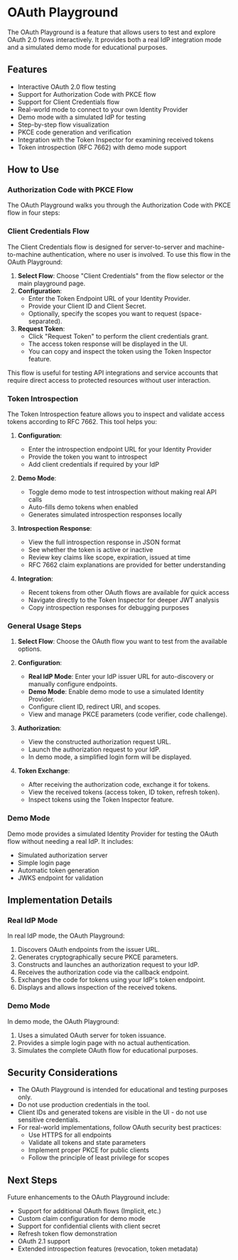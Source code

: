 # OAuth Playground

The OAuth Playground is a feature that allows users to test and explore OAuth 2.0 flows interactively. It provides both a real IdP integration mode and a simulated demo mode for educational purposes.

## Features

- Interactive OAuth 2.0 flow testing
- Support for Authorization Code with PKCE flow
- Support for Client Credentials flow
- Real-world mode to connect to your own Identity Provider
- Demo mode with a simulated IdP for testing
- Step-by-step flow visualization
- PKCE code generation and verification
- Integration with the Token Inspector for examining received tokens
- Token introspection (RFC 7662) with demo mode support

## How to Use

### Authorization Code with PKCE Flow

The OAuth Playground walks you through the Authorization Code with PKCE flow in four steps:

### Client Credentials Flow

The Client Credentials flow is designed for server-to-server and machine-to-machine authentication, where no user is involved. To use this flow in the OAuth Playground:

1. **Select Flow**: Choose "Client Credentials" from the flow selector or the main playground page.
2. **Configuration**:
   - Enter the Token Endpoint URL of your Identity Provider.
   - Provide your Client ID and Client Secret.
   - Optionally, specify the scopes you want to request (space-separated).
3. **Request Token**:
   - Click "Request Token" to perform the client credentials grant.
   - The access token response will be displayed in the UI.
   - You can copy and inspect the token using the Token Inspector feature.

This flow is useful for testing API integrations and service accounts that require direct access to protected resources without user interaction.

### Token Introspection

The Token Introspection feature allows you to inspect and validate access tokens according to RFC 7662. This tool helps you:

1. **Configuration**:
   - Enter the introspection endpoint URL for your Identity Provider
   - Provide the token you want to introspect
   - Add client credentials if required by your IdP

2. **Demo Mode**:
   - Toggle demo mode to test introspection without making real API calls
   - Auto-fills demo tokens when enabled
   - Generates simulated introspection responses locally

3. **Introspection Response**:
   - View the full introspection response in JSON format
   - See whether the token is active or inactive
   - Review key claims like scope, expiration, issued at time
   - RFC 7662 claim explanations are provided for better understanding

4. **Integration**:
   - Recent tokens from other OAuth flows are available for quick access
   - Navigate directly to the Token Inspector for deeper JWT analysis
   - Copy introspection responses for debugging purposes

### General Usage Steps

1. **Select Flow**: Choose the OAuth flow you want to test from the available options.

2. **Configuration**:
   - **Real IdP Mode**: Enter your IdP issuer URL for auto-discovery or manually configure endpoints.
   - **Demo Mode**: Enable demo mode to use a simulated Identity Provider.
   - Configure client ID, redirect URI, and scopes.
   - View and manage PKCE parameters (code verifier, code challenge).

3. **Authorization**:
   - View the constructed authorization request URL.
   - Launch the authorization request to your IdP.
   - In demo mode, a simplified login form will be displayed.

4. **Token Exchange**:
   - After receiving the authorization code, exchange it for tokens.
   - View the received tokens (access token, ID token, refresh token).
   - Inspect tokens using the Token Inspector feature.

### Demo Mode

Demo mode provides a simulated Identity Provider for testing the OAuth flow without needing a real IdP. It includes:

- Simulated authorization server
- Simple login page
- Automatic token generation
- JWKS endpoint for validation

## Implementation Details

### Real IdP Mode

In real IdP mode, the OAuth Playground:

1. Discovers OAuth endpoints from the issuer URL.
2. Generates cryptographically secure PKCE parameters.
3. Constructs and launches an authorization request to your IdP.
4. Receives the authorization code via the callback endpoint.
5. Exchanges the code for tokens using your IdP's token endpoint.
6. Displays and allows inspection of the received tokens.

### Demo Mode

In demo mode, the OAuth Playground:

1. Uses a simulated OAuth server for token issuance.
2. Provides a simple login page with no actual authentication.
3. Simulates the complete OAuth flow for educational purposes.

## Security Considerations

- The OAuth Playground is intended for educational and testing purposes only.
- Do not use production credentials in the tool.
- Client IDs and generated tokens are visible in the UI - do not use sensitive credentials.
- For real-world implementations, follow OAuth security best practices:
  - Use HTTPS for all endpoints
  - Validate all tokens and state parameters
  - Implement proper PKCE for public clients
  - Follow the principle of least privilege for scopes

## Next Steps

Future enhancements to the OAuth Playground include:

- Support for additional OAuth flows (Implicit, etc.)
- Custom claim configuration for demo mode
- Support for confidential clients with client secret
- Refresh token flow demonstration
- OAuth 2.1 support
- Extended introspection features (revocation, token metadata)
